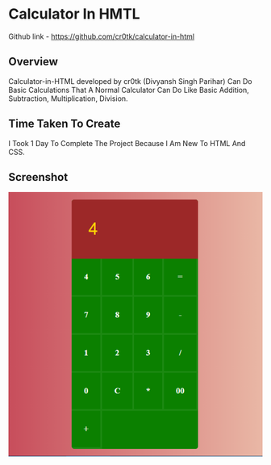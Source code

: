 # Calculator In HMTL

Github link - https://github.com/cr0tk/calculator-in-html

## Overview
Calculator-in-HTML developed by cr0tk (Divyansh Singh Parihar) Can Do Basic Calculations That A Normal Calculator Can Do Like Basic 
Addition, Subtraction, Multiplication, Division.

## Time Taken To Create
I Took 1 Day To Complete The Project Because I Am New To HTML And CSS.

## Screenshot
<center>
<img src="https://github.com/cr0tk/calculator-in-html/blob/main/Image.PNG"/>
  </center>
